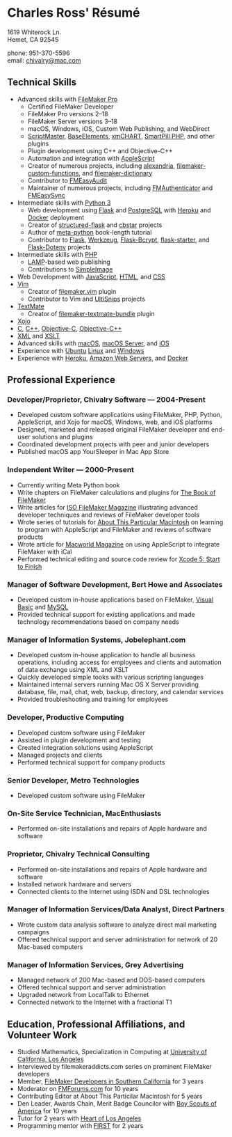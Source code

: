 # Charles Ross' Résumé

1619 Whiterock Ln.<br>
Hemet, CA 92545

phone: 951-370-5596<br>
email: chivalry@mac.com

## Technical Skills

- Advanced skills with [FileMaker Pro]
    - Certified FileMaker Developer
    - FileMaker Pro versions 2–18
    - FileMaker Server versions 3–18
    - macOS, Windows, iOS, Custom Web Publishing, and WebDirect
    - [ScriptMaster](scriptmaster), [BaseElements](baseelements), [xmCHART](xmchart), [SmartPill PHP](smartpill), and other plugins
    - Plugin development using C++ and Objective-C++
    - Automation and integration with [AppleScript](applescript)
    - Creator of numerous projects, including [alexandria](alexandria), [filemaker-custom-functions](filemaker-custom-functions), and [filemaker-dictionary](filemaker-dictionary)
    - Contributor to [FMEasyAudit](fmeasyaudit)
    - Maintainer of numerous projects, including [FMAuthenticator](fmauthenticator) and [FMEasySync](fmeasysync)
- Intermediate skills with [Python 3](python)
    - Web development using [Flask](flask) and [PostgreSQL](postgresql) with [Heroku](heroku) and [Docker](docker) deployment
    - Creator of [structured-flask](structured-flask) and [cbstar](cbstar) projects
    - Author of [meta-python](meta-python) book-length tutorial
    - Contributor to [Flask](flask), [Werkzeug](werkzeug), [Flask-Bcrypt](flask-bcrypt), [flask-starter](flask-starter), and [Flask-Dotenv](flask-dotenv) projects
- Intermediate skills with [PHP](php)
    - [LAMP](lamp)-based web publishing
    - Contributions to [SimpleImage](simpleimage)
- Web Development with [JavaScript](javascript), [HTML](html), and [CSS][css]
- [Vim](vim)
    - Creator of [filemaker.vim](filemaker.vim) plugin
    - Contributor to Vim and [UltiSnips](ultisnips) projects
- [TextMate](textmate)
    - Creator of [filemaker-textmate-bundle](filemaker-textmate-bundle) plugin
- [Xojo](xojo)
- [C](c), [C++](c++), [Objective-C](objective-c), [Objective-C++](objective-c++)
- [XML](xml) and [XSLT](xslt)
- Advanced skills with [macOS](macos), [macOS Server](macosserver), and [iOS](ios)
- Experience with [Ubuntu](ubuntu) [Linux](linux) and [Windows](windows)
- Experience with [Heroku](heroku), [Amazon Web Servers](aws), and [Docker](docker)

## Professional Experience

### Developer/Proprietor, Chivalry Software — 2004-Present

- Developed custom software applications using FileMaker, PHP, Python, AppleScript, and Xojo for macOS, Windows, web, and iOS platforms
- Designed, marketed and released original FileMaker developer and end-user solutions and plugins
- Coordinated development projects with peer and junior developers
- Published macOS app YourSleeper in Mac App Store

### Independent Writer — 2000-Present

- Currently writing Meta Python book
- Write chapters on FileMaker calculations and plugins for [The Book of FileMaker](book-of-filemaker)
- Write articles for [ISO FileMaker Magazine](filemaker-magazine) illustrating advanced developer techniques and reviews of FileMaker developer tools
- Wrote series of tutorials for [About This Particular Macintosh](atpm) on learning to program with AppleScript and FileMaker and reviews of software products
- Wrote article for [Macworld Magazine](macworld) on using AppleScript to integrate FileMaker with iCal
- Performed technical editing and source code review for [Xcode 5: Start to Finish](xcode)

### Manager of Software Development, Bert Howe and Associates

- Developed custom in-house applications based on FileMaker, [Visual Basic](vb) and [MySQL](mysql)
- Provided technical support for existing applications and made technology recommendations based on company needs

### Manager of Information Systems, Jobelephant.com

- Developed custom in-house application to handle all business operations, including access for employees and clients and automation of data exchange using XML and XSLT
- Quickly developed simple tooks with various scripting languages
- Maintained internal servers running Mac OS X Server providing database, file, mail, chat, web, backup, directory, and calendar services
- Provided troubleshooting and training for employees

### Developer, Productive Computing

- Developed custom software using FileMaker
- Assisted in plugin development and testing
- Created integration solutions using AppleScript
- Managed projects and clients
- Performed technical support for company products

### Senior Developer, Metro Technologies

- Developed custom software using FileMaker

### On-Site Service Technician, MacEnthusiasts

- Performed on-site installations and repairs of Apple hardware and software

### Proprietor, Chivalry Technical Consulting

- Performed on-site installations and repairs of Apple hardware and software
- Installed network hardware and servers
- Connected clients to the Internet using ISDN and DSL technologies

### Manager of Information Services/Data Analyst, Direct Partners

- Wrote custom data analysis software to analyze direct mail marketing campaigns
- Offered technical support and server administration for network of 20 Mac-based computers

### Manager of Information Services, Grey Advertising

- Managed network of 200 Mac-based and DOS-based computers
- Offered technical support and server administration
- Upgraded network from LocalTalk to Ethernet
- Connected network to the Internet with a fractional T1

## Education, Professional Affiliations, and Volunteer Work

- Studied Mathematics, Specialization in Computing at [University of California, Los Angeles](ucla)
- Interviewed by filemakeraddicts.com series on prominent FileMaker developers
- Member, [FileMaker Developers in Southern California](fmdisc) for 3 years
- Moderator on [FMForums.com](fmdisc) for 10 years
- Contributing Editor at About This Particilar Macintosh for 5 years
- Den Leader, Awards Chain, Merit Badge Councilor with [Boy Scouts of America](bsa) for 10 years
- Tutor for 2 years with [Heart of Los Angeles](hola)
- Programming mentor with [FIRST](first) for 2 years



[FileMaker Pro]: https://www.filemaker.com
[scriptmaster]: https://360works.com/scriptmaster/
[baseelements]: https://baseelementsplugin.zendesk.com/hc/en-us/articles/115002990887-About-the-BaseElements-Plugin
[xmchart]: https://www.x2max.com/home/
[smartpill]: https://www.scodigo.com
[applescript]: https://developer.apple.com/library/archive/documentation/AppleScript/Conceptual/AppleScriptX/AppleScriptX.html
[fm-dev-start]: https://github.com/chivalry/fm-dev-start
[filemaker-custom-functions]: https://github.com/chivalry/filemaker-custom-functions
[filemaker-dictionary]: https://github.com/chivalry/filemaker-dictionary
[fmeasyaudit]: https://github.com/chivalry/FMEasyAudit
[fmauthenticator]: https://github.com/chivalry/FMAuthenticator
[fmeasysync]: https://github.com/chivalry/FMEasySync
[python]: https://www.python.org
[flask]: http://flask.pocoo.org
[postgresql]: https://www.postgresql.org
[heroku]: https://www.heroku.com
[docker]: https://www.docker.com
[structured-flask]: https://github.com/chivalry/structured-flask
[cbstar]: https://github.com/chivalry/cbstar
[meta-python]: https://github.com/chivalry/meta-python
[werkzeug]: https://werkzeug.palletsprojects.com/en/0.15.x/
[flask-bcrypt]: https://flask-bcrypt.readthedocs.io/en/latest/
[flask-starter]: https://github.com/carc1n0gen/flask-starter
[flask-dotenv]: https://github.com/grauwoelfchen/flask-dotenv/
[php]: https://php.net
[lamp]: https://en.wikipedia.org/wiki/LAMP_(software_bundle)
[simpleimage]: https://github.com/claviska/SimpleImage
[javascript]: https://developer.mozilla.org/en-US/docs/Web/JavaScript
[html]: https://www.w3.org/html/
[css]: https://www.w3.org/Style/CSS/
[vim]: https://www.vim.org
[filemaker.vim]: https://github.com/chivalry/filemaker.vim
[ultisnips]: https://github.com/SirVer/ultisnips
[textmate]: https://macromates.com
[filemaker-textmate-bundle]: https://github.com/chivalry/filemaker-textmate-bundle
[xojo]: https://www.xojo.com
[c]: https://en.wikipedia.org/wiki/C_(programming_language)
[c++]: https://isocpp.org
[objective-c]: https://developer.apple.com/library/archive/documentation/Cocoa/Conceptual/ProgrammingWithObjectiveC/Introduction/Introduction.html
[objective-c++]: https://en.wikipedia.org/wiki/Objective-C#Objective-C++
[xml]: https://www.w3.org/TR/REC-xml/
[xslt]: https://www.w3.org/standards/xml/transformation
[macos]: https://www.apple.com/macos/mojave/
[macosserver]: https://www.apple.com/macos/server/
[ios]: https://www.apple.com/ios/ios-12/
[ubuntu]: https://www.ubuntu.com
[linux]: https://en.wikipedia.org/wiki/Linux
[windows]: https://windows.microsoft.com
[chivalry]: http://chivalrysoftware.com
[book-of-filemaker]: https://www.amazon.com/Book-FileMaker-One-Stop-Unlimited-Developer/dp/1886411816
[filemaker-magazine]: https://www.filemakermagazine.com
[atpm]: http://atpm.com
[macworld]: https://www.macworld.com
[xcode]: https://www.amazon.com/Xcode-Start-Finish-Development-Developers-ebook/dp/B00K3NR6N8
[vb]: https://docs.microsoft.com/en-us/previous-versions/visualstudio/visual-basic-6/visual-basic-6.0-documentation
[mysql]: https://www.mysql.com
[ucla]: http://www.ucla.edu
[fmdisc]: http://fmdisc.org/pages/about.html
[fmforums]: https://fmforums.com
[bsa]: http://scouting.org
[hola]: https://www.heartofla.org
[first]: https://www.firstinspires.org
[alexandria]: https://github.com/chivalry/alexandria
[heroku]: https://www.heroku.com
[docker]: https://www.docker.com
[aws]: https://aws.amazon.com
